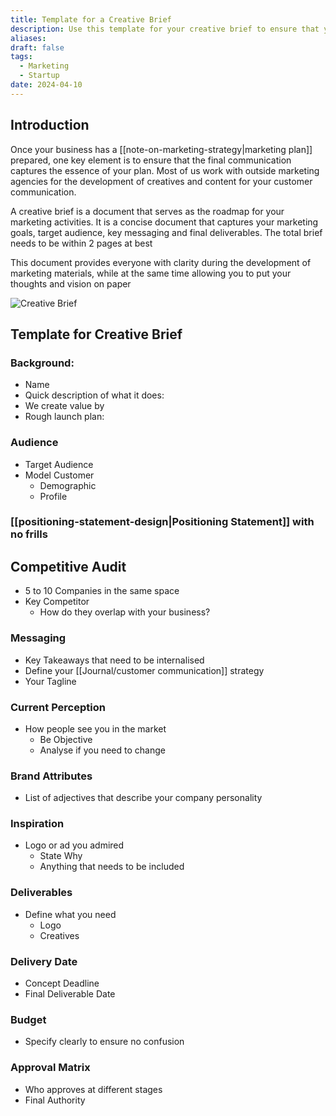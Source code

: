 ```yaml
---
title: Template for a Creative Brief
description: Use this template for your creative brief to ensure that you develop content that aligns with your marketing strategy
aliases: 
draft: false
tags:
  - Marketing
  - Startup
date: 2024-04-10
---
```

## Introduction

Once your business has a [[note-on-marketing-strategy|marketing plan]] prepared, one key element is to ensure that the final communication captures the essence of your plan. Most of us work with outside marketing agencies for the development of creatives and content for your customer communication. 

A creative brief is a document that serves as the roadmap for your marketing activities. It is a concise document that captures your marketing goals, target audience, key messaging and final deliverables. The total brief needs to be within 2 pages at best

This document provides everyone with clarity during the development of marketing materials, while at the same time allowing you to put your thoughts and vision on paper

![Creative Brief](https://images.unsplash.com/reserve/LJIZlzHgQ7WPSh5KVTCB_Typewriter.jpg?q=80&w=2196&auto=format&fit=crop&ixlib=rb-4.0.3&ixid=M3wxMjA3fDB8MHxwaG90by1wYWdlfHx8fGVufDB8fHx8fA%3D%3D)
## Template for Creative Brief

### Background:

- Name
- Quick description of what it does:
- We create value by
- Rough launch plan:

### Audience

- Target Audience
- Model Customer
    - Demographic
    - Profile

### [[positioning-statement-design|Positioning Statement]] with no frills

## Competitive Audit

- 5 to 10 Companies in the same space
- Key Competitor
    - How do they overlap with your business?

### Messaging

- Key Takeaways that need to be internalised
- Define your [[Journal/customer communication]] strategy
- Your Tagline

### Current Perception

- How people see you in the market
    - Be Objective
    - Analyse if you need to change

### Brand Attributes

- List of adjectives that describe your company personality

### Inspiration

- Logo or ad you admired
    - State Why
    - Anything that needs to be included

### Deliverables

- Define what you need
    - Logo
    - Creatives

### Delivery Date

- Concept Deadline
- Final Deliverable Date

### Budget

- Specify clearly to ensure no confusion

### Approval Matrix

- Who approves at different stages
- Final Authority